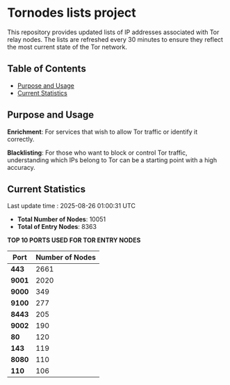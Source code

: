 # Tornodes lists project

This repository provides updated lists of IP addresses associated with Tor relay nodes. The lists are refreshed every 30 minutes to ensure they reflect the most current state of the Tor network.

## Table of Contents

- [Purpose and Usage](#purpose-and-usage)
- [Current Statistics](#current-statistics)


## Purpose and Usage

**Enrichment**: For services that wish to allow Tor traffic or identify it correctly.

**Blacklisting**: For those who want to block or control Tor traffic, understanding which IPs belong to Tor can be a starting point with a high accuracy.

## Current Statistics

Last update time : 2025-08-26 01:00:31 UTC

- **Total Number of Nodes**: 10051
- **Total of Entry Nodes**: 8363

**TOP 10 PORTS USED FOR TOR ENTRY NODES**

| **Port** | **Number of Nodes** |
|------|-----------------|
| **443**   | 2661  |
| **9001**   | 2020  |
| **9000**   | 349  |
| **9100**   | 277  |
| **8443**   | 205  |
| **9002**   | 190  |
| **80**   | 120  |
| **143**   | 119  |
| **8080**   | 110  |
| **110**   | 106  |

